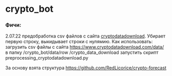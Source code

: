 # crypto_bot

### Фичи:
2.07.22 предобработка csv файлов с сайта [cryptodatadownload](https://www.cryptodatadownload.com/data/).  Убирает первую строку, выкидывает строки с нулямию.
Как использовать:
загрузить csv файлы с сайта https://www.cryptodatadownload.com/data/ в папку /crypto_bot/data/row
/crypto_data_download
запустить скрипт preprocessing_cryptodatadownload.py

За основу взята структура https://github.com/RedLicorice/crypto-forecast
